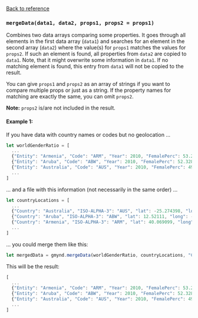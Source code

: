 [Back to reference](../README.md)

### `mergeData(data1, data2, props1, props2 = props1) `

Combines two data arrays comparing some properties. It goes through all elements in the first data array (`data1`) and searches for an element in the second array (`data2`) where the value(s) for `props1` matches the values for `props2`. If such an element is found, all properties from `data2` are copied to `data1`. Note, that it might overwrite some information in `data1`. If no matching element is found, this entry from `data1` will not be copied to the result. 

You can give `props1` and `props2` as an array of strings if you want to compare multiple props or just as a string. If the property names for matching are exactly the same, you can omit `props2`.

**Note:** `props2` is/are not included in the result.

#### Example 1:

If you have data with country names or codes but no geolocation ...
```javascript
let worldGenderRatio = [ 
  ...
  {"Entity": "Armenia", "Code": "ARM", "Year": 2010, "FemalePerc": 53.2079985875687},  
  {"Entity": "Aruba", "Code": "ABW", "Year": 2010, "FemalePerc": 52.3287267004377},  
  {"Entity": "Australia", "Code": "AUS", "Year": 2010, "FemalePerc": 49.9937545380187},
  ...
]
```
... and a file with this information (not necessarily in the same order) ...
```javascript
let countryLocations = [ 
  ...
  {"Country": "Australia", "ISO-ALPHA-3": "AUS", "lat": -25.274398, "long": 133.775136},
  {"Country": "Aruba", "ISO-ALPHA-3": "ABW", "lat": 12.52111, "long": -69.968338},
  {"Country": "Armenia", "ISO-ALPHA-3": "ARM", "lat": 40.069099, "long": 45.038189},
  ...
]
```
... you could merge them like this:
```javascript
let mergedData = gmynd.mergeData(worldGenderRatio, countryLocations, "Code", "ISO-ALPHA-3");
```
This will be the result:
```javascript
[ 
  ...
  {"Entity": "Armenia", "Code": "ARM", "Year": 2010, "FemalePerc": 53.2079985875687, "Country": "Australia", "ISO-ALPHA-3": "AUS", "lat": -25.274398, "long": 133.775136},  
  {"Entity": "Aruba", "Code": "ABW", "Year": 2010, "FemalePerc": 52.3287267004377, "Country": "Aruba", "ISO-ALPHA-3": "ABW", "lat": 12.52111, "long": -69.968338},  
  {"Entity": "Australia", "Code": "AUS", "Year": 2010, "FemalePerc": 49.9937545380187, "Country": "Armenia", "ISO-ALPHA-3": "ARM", "lat": 40.069099, "long": 45.038189},
  ...
]
```

